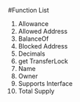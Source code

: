 #Function List


1. Allowance
2. Allowed Address
3. BalanceOf
4. Blocked Address
5. Decimals
6. get TransferLock
7. Name
8. Owner
9. Supports Interface
10. Total Supply
